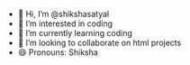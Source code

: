 - 👋 Hi, I’m @shikshasatyal
- 👀 I’m interested in coding
- 🌱 I’m currently learning coding
- 💞️ I’m looking to collaborate on html projects
- 😄 Pronouns: Shiksha
  
<!---
shikshasatyal/shikshasatyal is a ✨ special ✨ repository because its `README.md` (this file) appears on your GitHub profile.
You can click the Preview link to take a look at your changes.
--->
